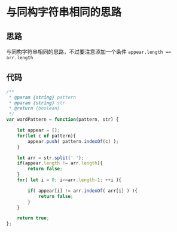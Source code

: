# 与同构字符串相同的思路

## 思路
与同构字符串相同的思路，不过要注意添加一个条件 ```appear.length == arr.length```

## 代码
```js
/**
 * @param {string} pattern
 * @param {string} str
 * @return {boolean}
 */
var wordPattern = function(pattern, str) {

    let appear = [];
    for(let c of pattern){
        appear.push( pattern.indexOf(c) );
    }

    let arr = str.split(' ');
    if(appear.length != arr.length){
        return false;
    }
    for( let i = 0; i<=arr.length-1; ++i ){

        if( appear[i] != arr.indexOf( arr[i] ) ){
            return false;
        }
    }

    return true;
};
```